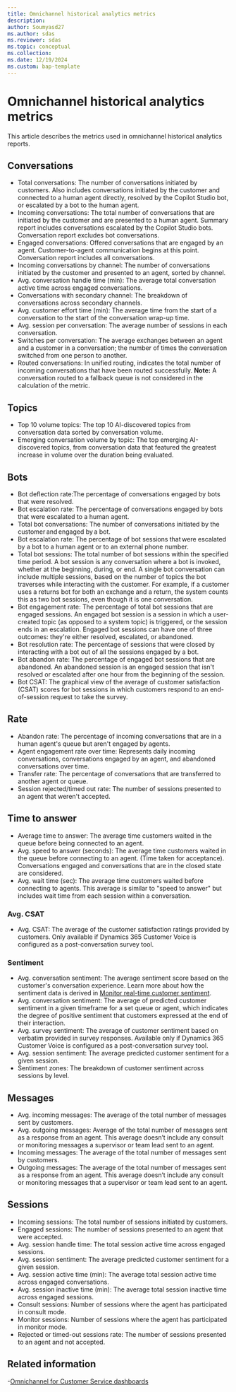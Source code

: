 ```yaml
---
title: Omnichannel historical analytics metrics
description: 
author: Soumyasd27
ms.author: sdas
ms.reviewer: sdas
ms.topic: conceptual
ms.collection:
ms.date: 12/19/2024
ms.custom: bap-template
---
```



# Omnichannel historical analytics metrics

This article describes the metrics used in omnichannel historical analytics reports.

## Conversations

- Total conversations: The number of conversations initiated by customers. Also includes conversations initiated by the customer and connected to a human agent directly, resolved by the Copilot Studio bot, or escalated by a bot to the human agent.
- Incoming conversations: The total number of conversations that are initiated by the customer and are presented to a human agent. Summary report includes conversations escalated by the Copilot Studio bots. Conversation report excludes bot conversations.
- Engaged conversations: Offered conversations that are engaged by an agent. Customer-to-agent communication begins at this point. Conversation report includes all conversations.
- Incoming conversations by channel: The number of conversations initiated by the customer and presented to an agent, sorted by channel.
- Avg. conversation handle time (min): The average total conversation active time across engaged conversations.
- Conversations with secondary channel: The breakdown of conversations across secondary channels.
- Avg. customer effort time (min): The average time from the start of a conversation to the start of the conversation wrap-up time.
- Avg. session per conversation: The average number of sessions in each conversation.
- Switches per conversation: The average exchanges between an agent and a customer in a conversation; the number of times the conversation switched from one person to another.
- Routed conversations: In unified routing, indicates the total number of incoming conversations that have been routed successfully. **Note:** A conversation routed to a fallback queue is not considered in the calculation of the metric. 

## Topics

- Top 10 volume topics: The top 10 AI-discovered topics from conversation data sorted by conversation volume.
- Emerging conversation volume by topic: The top emerging AI-discovered topics, from conversation data that featured the greatest increase in volume over the duration being evaluated.

## Bots

- Bot deflection rate:The percentage of conversations engaged by bots that were resolved.
- Bot escalation rate: The percentage of conversations engaged by bots that were escalated to a human agent.
- Total bot conversations: The number of conversations initiated by the customer and engaged by a bot.
- Bot escalation rate: The percentage of bot sessions that were escalated by a bot to a human agent or to an external phone number.
- Total bot sessions: The total number of bot sessions within the specified time period. A bot session is any conversation where a bot is invoked, whether at the beginning, during, or end. A single bot conversation can include multiple sessions, based on the number of topics the bot traverses while interacting with the customer. For example, if a customer uses a returns bot for both an exchange and a return, the system counts this as two bot sessions, even though it is one conversation.
 - Bot engagement rate: The percentage of total bot sessions that are engaged sessions. An engaged bot session is a session in which a user-created topic (as opposed to a system topic) is triggered, or the session ends in an escalation. Engaged bot sessions can have one of three outcomes: they're either resolved, escalated, or abandoned.
 - Bot resolution rate: The percentage of sessions that were closed by interacting with a bot out of all the sessions engaged by a bot.
 - Bot abandon rate: The percentage of engaged bot sessions that are abandoned. An abandoned session is an engaged session that isn't resolved or escalated after one hour from the beginning of the session.
 - Bot CSAT: The graphical view of the average of customer satisfaction (CSAT) scores for bot sessions in which customers respond to an end-of-session request to take the survey.

## Rate

- Abandon rate: The percentage of incoming conversations that are in a human agent's queue but aren't engaged by agents.
- Agent engagement rate over time: Represents daily incoming conversations, conversations engaged by an agent, and abandoned conversations over time.
- Transfer rate: The percentage of conversations that are transferred to another agent or queue.
- Session rejected/timed out rate: The number of sessions presented to an agent that weren't accepted.

## Time to answer

- Average time to answer: The average time customers waited in the queue before being connected to an agent.
- Avg. speed to answer (seconds): The average time customers waited in the queue before connecting to an agent. (Time taken for acceptance). Conversations engaged and conversations that are in the closed state are considered.
- Avg. wait time (sec): The average time customers waited before connecting to agents. This average is similar to "speed to answer" but includes wait time from each session within a conversation.

### Avg. CSAT
- Avg. CSAT: The average of the customer satisfaction ratings provided by customers. Only available if Dynamics 365 Customer Voice is configured as a post-conversation survey tool.

### Sentiment

- Avg. conversation sentiment: The average sentiment score based on the customer's conversation experience.  Learn more about how the sentiment data is derived in [Monitor real-time customer sentiment](oc-monitor-real-time-customer-sentiment-sessions.md).
- Avg. conversation sentiment: The average of predicted customer sentiment in a given timeframe for a set queue or agent, which indicates the degree of positive sentiment that customers expressed at the end of their interaction.
- Avg. survey sentiment: The average of customer sentiment based on verbatim provided in survey responses. Available only if Dynamics 365 Customer Voice is configured as a post-conversation survey tool.
- Avg. session sentiment: The average predicted customer sentiment for a given session.
- Sentiment zones: The breakdown of customer sentiment across sessions by level.

## Messages

- Avg. incoming messages: The average of the total number of messages sent by customers.
- Avg. outgoing messages: Average of the total number of messages sent as a response from an agent. This average doesn’t include any consult or monitoring messages a supervisor or team lead sent to an agent.
- Incoming messages: The average of the total number of messages sent by customers.
- Outgoing messages: The average of the total number of messages sent as a response from an agent. This average doesn’t include any consult or monitoring messages that a supervisor or team lead sent to an agent.

## Sessions

- Incoming sessions: The total number of sessions initiated by customers.
- Engaged sessions: The number of sessions presented to an agent that were accepted.
- Avg. session handle time: The total session active time across engaged sessions.
- Avg. session sentiment: The average predicted customer sentiment for a given session.
- Avg. session active time (min): The average total session active time across engaged conversations.
- Avg. session inactive time (min): The average total session inactive time across engaged sessions.
- Consult sessions: Number of sessions where the agent has participated in consult mode.
- Monitor sessions: Number of sessions where the agent has participated in monitor mode.
- Rejected or timed-out sessions rate: The number of sessions presented to an agent and not accepted. 

## Related information

-[Omnichannel for Customer Service dashboards](omnichannel-analytics-insights.md#omnichannel-for-customer-service-dashboards)




